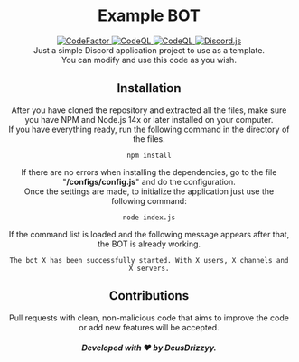 <div align="center">
   <h1>Example BOT</h1>
   <a href="https://www.codefactor.io/repository/github/deusdrizzyy/example-bot">
      <img title="CodeFactor" alt="CodeFactor" src="https://www.codefactor.io/repository/github/deusdrizzyy/example-bot/badge" />
   </a>
   <a href="https://github.com/DeusDrizzyy/Example-BOT/actions/workflows/codeql-analysis.yml">
      <img title="CodeQL" alt="CodeQL" src="https://github.com/DeusDrizzyy/Example-BOT/actions/workflows/codeql-analysis.yml/badge.svg" />
   </a>
   <a href="https://github.com/DeusDrizzyy/Example-BOT/actions/workflows/node.js.yml">
      <img title="CodeQL" alt="CodeQL" src="https://github.com/DeusDrizzyy/Example-BOT/actions/workflows/node.js.yml/badge.svg" />
   </a>
   <a href="https://www.npmjs.com/package/discord.js/v/12.5.3">
      <img title="Discord.js Version" alt="Discord.js" src="https://img.shields.io/github/package-json/dependency-version/DeusDrizzyy/Example-BOT/discord.js">
   </a>
   <br/>Just a simple Discord application project to use as a template.
   <br/>You can modify and use this code as you wish.
   <br/>
   <h2>Installation</h2>
   <p>After you have cloned the repository and extracted all the files, make sure you have NPM and Node.js 14x or later installed on your computer.
      <br/>If you have everything ready, run the following command in the directory of the files.
   </p><pre><code>npm install</code></pre>
   <p>If there are no errors when installing the dependencies, go to the file "<b>/configs/config.js</b>" and do the configuration.
      <br/>Once the settings are made, to initialize the application just use the following command:</p>
   <pre><code>node index.js</code></pre>
   <p>If the command list is loaded and the following message appears after that, the BOT is already working.</p>
   <pre><code>The bot X has been successfully started. With X users, X channels and X servers.</code></pre>
   <h2>Contributions</h2>
   <p>Pull requests with clean, non-malicious code that aims to improve the code or add new features will be accepted.</p>
   <h5>Developed with ❤ by DeusDrizzyy.</h5>
</div>
